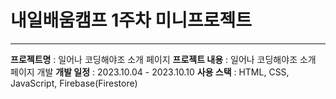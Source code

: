 # 내일배움캠프 1주차 미니프로젝트
<hr/>

<b>프로젝트명</b> : 일어나 코딩해야조 소개 페이지
<b>프로젝트 내용</b> : 일어나 코딩해야조 소개 페이지 개발
<b>개발 일정</b> : 2023.10.04 - 2023.10.10
<b>사용 스택</b> : HTML, CSS, JavaScript, Firebase(Firestore)